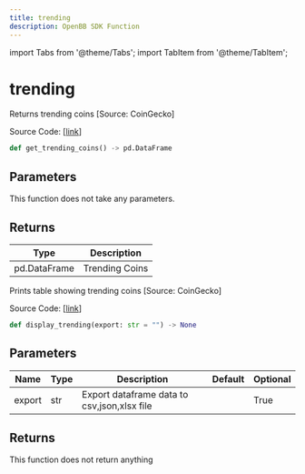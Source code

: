 ```yaml
---
title: trending
description: OpenBB SDK Function
---
```


import Tabs from '@theme/Tabs';
import TabItem from '@theme/TabItem';

# trending

<Tabs>
<TabItem value="model" label="Model" default>

Returns trending coins [Source: CoinGecko]

Source Code: [[link](https://github.com/OpenBB-finance/OpenBBTerminal/tree/main/openbb_terminal/cryptocurrency/discovery/pycoingecko_model.py#L317)]

```python
def get_trending_coins() -> pd.DataFrame
```
## Parameters

This function does not take any parameters.

## Returns

| Type | Description |
| ---- | ----------- |
| pd.DataFrame | Trending Coins |



</TabItem>
<TabItem value="view" label="View">

Prints table showing trending coins [Source: CoinGecko]

Source Code: [[link](https://github.com/OpenBB-finance/OpenBBTerminal/tree/main/openbb_terminal/cryptocurrency/discovery/pycoingecko_view.py#L192)]

```python
def display_trending(export: str = "") -> None
```
## Parameters

| Name | Type | Description | Default | Optional |
| ---- | ---- | ----------- | ------- | -------- |
| export | str | Export dataframe data to csv,json,xlsx file |  | True |

## Returns

This function does not return anything



</TabItem>
</Tabs>